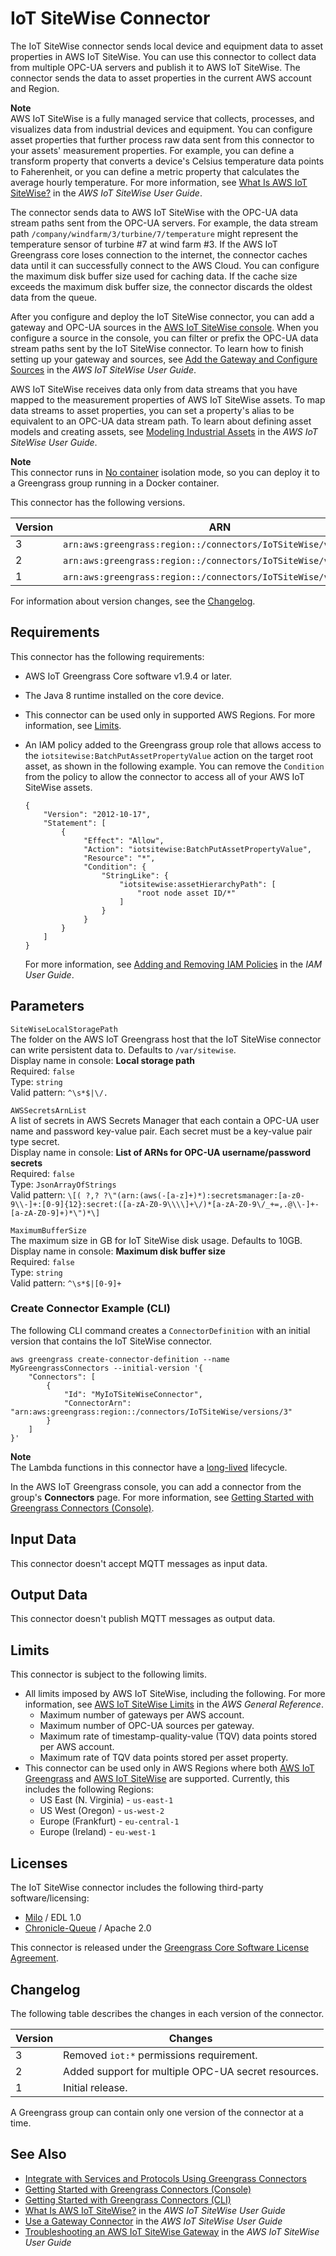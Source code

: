 # IoT SiteWise Connector<a name="iot-sitewise-connector"></a>

The IoT SiteWise connector sends local device and equipment data to asset properties in AWS IoT SiteWise\. You can use this connector to collect data from multiple OPC\-UA servers and publish it to AWS IoT SiteWise\. The connector sends the data to asset properties in the current AWS account and Region\.

**Note**  
AWS IoT SiteWise is a fully managed service that collects, processes, and visualizes data from industrial devices and equipment\. You can configure asset properties that further process raw data sent from this connector to your assets' measurement properties\. For example, you can define a transform property that converts a device's Celsius temperature data points to Faherenheit, or you can define a metric property that calculates the average hourly temperature\. For more information, see [What Is AWS IoT SiteWise?](https://docs.aws.amazon.com/iot-sitewise/latest/userguide/) in the *AWS IoT SiteWise User Guide*\.

The connector sends data to AWS IoT SiteWise with the OPC\-UA data stream paths sent from the OPC\-UA servers\. For example, the data stream path `/company/windfarm/3/turbine/7/temperature` might represent the temperature sensor of turbine \#7 at wind farm \#3\. If the AWS IoT Greengrass core loses connection to the internet, the connector caches data until it can successfully connect to the AWS Cloud\. You can configure the maximum disk buffer size used for caching data\. If the cache size exceeds the maximum disk buffer size, the connector discards the oldest data from the queue\.

After you configure and deploy the IoT SiteWise connector, you can add a gateway and OPC\-UA sources in the [AWS IoT SiteWise console](https://console.aws.amazon.com/iotsitewise/)\. When you configure a source in the console, you can filter or prefix the OPC\-UA data stream paths sent by the IoT SiteWise connector\. To learn how to finish setting up your gateway and sources, see [Add the Gateway and Configure Sources](https://docs.aws.amazon.com/iot-sitewise/latest/userguide/configure-gateway.html#add-gateway) in the *AWS IoT SiteWise User Guide*\.

AWS IoT SiteWise receives data only from data streams that you have mapped to the measurement properties of AWS IoT SiteWise assets\. To map data streams to asset properties, you can set a property's alias to be equivalent to an OPC\-UA data stream path\. To learn about defining asset models and creating assets, see [Modeling Industrial Assets](https://docs.aws.amazon.com/iot-sitewise/latest/userguide/industrial-asset-models) in the *AWS IoT SiteWise User Guide*\.

**Note**  
This connector runs in [No container](lambda-group-config.md#no-container-mode) isolation mode, so you can deploy it to a Greengrass group running in a Docker container\.

This connector has the following versions\.


| Version | ARN | 
| --- | --- | 
| 3 | `arn:aws:greengrass:region::/connectors/IoTSiteWise/versions/`3 | 
| 2 | `arn:aws:greengrass:region::/connectors/IoTSiteWise/versions/`2 | 
| 1 | `arn:aws:greengrass:region::/connectors/IoTSiteWise/versions/`1 | 

For information about version changes, see the [Changelog](#iot-sitewise-connector-changelog)\.

## Requirements<a name="iot-sitewise-connector-req"></a>

This connector has the following requirements:
+ AWS IoT Greengrass Core software v1\.9\.4 or later\.
+ The Java 8 runtime installed on the core device\.
+ This connector can be used only in supported AWS Regions\. For more information, see [Limits](#iot-sitewise-connector-limits)\.
+ An IAM policy added to the Greengrass group role that allows access to the `iotsitewise:BatchPutAssetPropertyValue` action on the target root asset, as shown in the following example\. You can remove the `Condition` from the policy to allow the connector to access all of your AWS IoT SiteWise assets\.

  ```
  {
      "Version": "2012-10-17",
      "Statement": [
          {
               "Effect": "Allow",
               "Action": "iotsitewise:BatchPutAssetPropertyValue",
               "Resource": "*",
               "Condition": {
                   "StringLike": {
                       "iotsitewise:assetHierarchyPath": [
                           "root node asset ID/*"
                       ]
                   }
               }
          }
      ]
  }
  ```

  For more information, see [Adding and Removing IAM Policies](https://docs.aws.amazon.com/IAM/latest/UserGuide/access_policies_manage-attach-detach.html) in the *IAM User Guide*\.

## Parameters<a name="iot-sitewise-connector-param"></a>

`SiteWiseLocalStoragePath`  
The folder on the AWS IoT Greengrass host that the IoT SiteWise connector can write persistent data to\. Defaults to `/var/sitewise`\.  
Display name in console: **Local storage path**  
Required: `false`  
Type: `string`  
Valid pattern: `^\s*$|\/.`

`AWSSecretsArnList`  
A list of secrets in AWS Secrets Manager that each contain a OPC\-UA user name and password key\-value pair\. Each secret must be a key\-value pair type secret\.  
Display name in console: **List of ARNs for OPC\-UA username/password secrets**  
Required: `false`  
Type: `JsonArrayOfStrings`  
Valid pattern: `\[( ?,? ?\"(arn:(aws(-[a-z]+)*):secretsmanager:[a-z0-9\\-]+:[0-9]{12}:secret:([a-zA-Z0-9\\\\]+\/)*[a-zA-Z0-9\/_+=,.@\\-]+-[a-zA-Z0-9]+)*\")*\]`

`MaximumBufferSize`  
The maximum size in GB for IoT SiteWise disk usage\. Defaults to 10GB\.  
Display name in console: **Maximum disk buffer size**  
Required: `false`  
Type: `string`  
Valid pattern: `^\s*$|[0-9]+`

### Create Connector Example \(CLI\)<a name="iot-sitewise-connector-create"></a>

The following CLI command creates a `ConnectorDefinition` with an initial version that contains the IoT SiteWise connector\.

```
aws greengrass create-connector-definition --name MyGreengrassConnectors --initial-version '{
    "Connectors": [
        {
            "Id": "MyIoTSiteWiseConnector",
            "ConnectorArn": "arn:aws:greengrass:region::/connectors/IoTSiteWise/versions/3"
        }
    ]
}'
```

**Note**  
The Lambda functions in this connector have a [long\-lived](lambda-functions.md#lambda-lifecycle) lifecycle\.

In the AWS IoT Greengrass console, you can add a connector from the group's **Connectors** page\. For more information, see [Getting Started with Greengrass Connectors \(Console\)](connectors-console.md)\.

## Input Data<a name="iot-sitewise-connector-data-input"></a>

This connector doesn't accept MQTT messages as input data\.

## Output Data<a name="iot-sitewise-connector-data-output"></a>

This connector doesn't publish MQTT messages as output data\.

## Limits<a name="iot-sitewise-connector-limits"></a>

This connector is subject to the following limits\.
+ All limits imposed by AWS IoT SiteWise, including the following\. For more information, see [ AWS IoT SiteWise Limits](https://docs.aws.amazon.com/general/latest/gr/aws_service_limits.html#limits_iot_sitewise) in the *AWS General Reference*\. 
  + Maximum number of gateways per AWS account\.
  + Maximum number of OPC\-UA sources per gateway\.
  + Maximum rate of timestamp\-quality\-value \(TQV\) data points stored per AWS account\.
  + Maximum rate of TQV data points stored per asset property\.
+ This connector can be used only in AWS Regions where both [AWS IoT Greengrass](https://docs.aws.amazon.com/general/latest/gr/rande.html#greengrass_region) and [AWS IoT SiteWise](https://docs.aws.amazon.com/general/latest/gr/rande.html#iotsitewise_region) are supported\. Currently, this includes the following Regions:
  + US East \(N\. Virginia\) \- `us-east-1`
  + US West \(Oregon\) \- `us-west-2`
  + Europe \(Frankfurt\) \- `eu-central-1`
  + Europe \(Ireland\) \- `eu-west-1`

## Licenses<a name="iot-sitewise-connector-license"></a>

The IoT SiteWise connector includes the following third\-party software/licensing:
+ [Milo](https://github.com/eclipse/milo/) / EDL 1\.0
+ [Chronicle\-Queue](https://github.com/OpenHFT/Chronicle-Queue) / Apache 2\.0

This connector is released under the [Greengrass Core Software License Agreement](https://s3-us-west-2.amazonaws.com/greengrass-release-license/greengrass-license-v1.pdf)\.

## Changelog<a name="iot-sitewise-connector-changelog"></a>

The following table describes the changes in each version of the connector\.


| Version | Changes | 
| --- | --- | 
| 3 | Removed `iot:*` permissions requirement\. | 
| 2 | Added support for multiple OPC\-UA secret resources\. | 
| 1 | Initial release\.  | 

A Greengrass group can contain only one version of the connector at a time\.

## See Also<a name="iot-sitewise-connector-see-also"></a>
+ [Integrate with Services and Protocols Using Greengrass Connectors](connectors.md)
+ [Getting Started with Greengrass Connectors \(Console\)](connectors-console.md)
+ [Getting Started with Greengrass Connectors \(CLI\)](connectors-cli.md)
+ [What Is AWS IoT SiteWise?](https://docs.aws.amazon.com/iot-sitewise/latest/userguide/) in the *AWS IoT SiteWise User Guide*
+ [Use a Gateway Connector](https://docs.aws.amazon.com/iot-sitewise/latest/userguide/gateway-connector.html) in the *AWS IoT SiteWise User Guide*
+ [Troubleshooting an AWS IoT SiteWise Gateway](https://docs.aws.amazon.com/iot-sitewise/latest/userguide/troubleshooting.html#troubleshooting-gateway) in the *AWS IoT SiteWise User Guide*